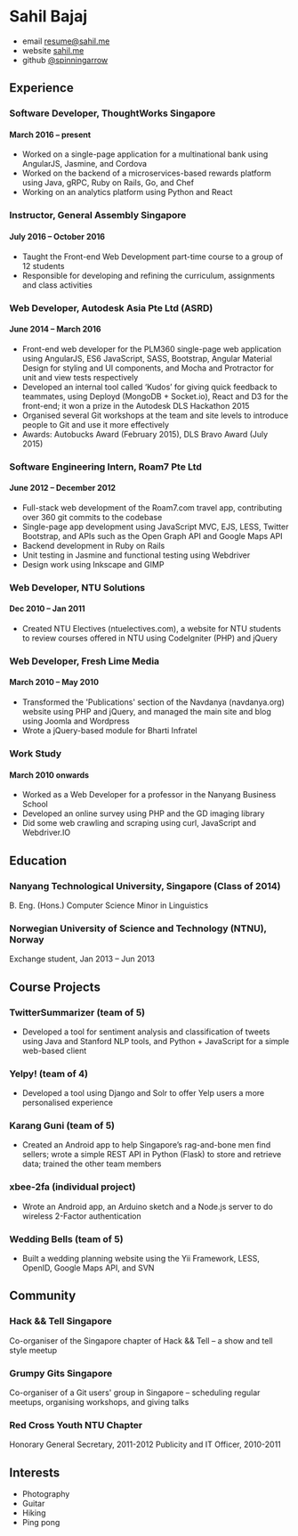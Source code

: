 ---
---

Sahil Bajaj
===========

- email [resume@sahil.me][]
- website [sahil.me][]
- github [@spinningarrow][github]

Experience
----------

### Software Developer, ThoughtWorks Singapore
#### March 2016 – present

- Worked on a single-page application for a multinational bank using AngularJS,
  Jasmine, and Cordova
- Worked on the backend of a microservices-based rewards platform using Java,
  gRPC, Ruby on Rails, Go, and Chef
- Working on an analytics platform using Python and React

### Instructor, General Assembly Singapore
#### July 2016 – October 2016

- Taught the Front-end Web Development part-time course to a group of 12
  students
- Responsible for developing and refining the curriculum, assignments and class
  activities 

### Web Developer, Autodesk Asia Pte Ltd (ASRD)
#### June 2014 – March 2016

- Front-end web developer for the PLM360 single-page web application using
  AngularJS, ES6 JavaScript, SASS, Bootstrap, Angular Material Design for
styling and UI components, and Mocha and Protractor for unit and view tests
respectively
- Developed an internal tool called ‘Kudos’ for giving quick feedback to
  teammates, using Deployd (MongoDB + Socket.io), React and D3 for the
front-end;  it won a prize in the Autodesk DLS Hackathon 2015
- Organised several Git workshops at the team and site levels  to introduce
  people to Git and use it more effectively
- Awards: Autobucks Award (February 2015), DLS Bravo Award (July 2015)

### Software Engineering Intern, Roam7 Pte Ltd
#### June 2012 – December 2012

- Full-stack web development of the Roam7.com travel app, contributing over 360
  git commits to the codebase
- Single-page app development using JavaScript MVC, EJS, LESS, Twitter
  Bootstrap, and APIs such as the Open Graph API and Google Maps API
- Backend development in Ruby on Rails
- Unit testing in Jasmine and functional testing using Webdriver
- Design work using Inkscape and GIMP

### Web Developer, NTU Solutions
#### Dec 2010 – Jan 2011

- Created NTU Electives (ntuelectives.com), a website for NTU students to review courses offered in NTU using CodeIgniter (PHP) and jQuery

### Web Developer, Fresh Lime Media
#### March 2010 – May 2010

- Transformed the 'Publications' section of the Navdanya (navdanya.org) website
  using PHP and jQuery, and managed the main site and blog using Joomla and
Wordpress
- Wrote a jQuery-based module for Bharti Infratel

### Work Study
#### March 2010 onwards

- Worked as a Web Developer for a professor in the Nanyang Business School
- Developed an online survey using PHP and the GD imaging library
- Did some web crawling and scraping using curl, JavaScript and Webdriver.IO

Education
---------

### Nanyang Technological University, Singapore (Class of 2014)
B. Eng. (Hons.) Computer Science
Minor in Linguistics

### Norwegian University of Science and Technology (NTNU), Norway
Exchange student, Jan 2013 – Jun 2013

Course Projects
---------------

### TwitterSummarizer (team of 5)

- Developed a tool for sentiment analysis and classification of tweets using
  Java and Stanford NLP tools, and Python + JavaScript for a simple web-based
client

### Yelpy! (team of 4)

- Developed a tool using Django and Solr to offer Yelp users a more
  personalised experience 

### Karang Guni (team of 5)

- Created an Android app to help Singapore’s rag-and-bone men find sellers;
  wrote a simple REST API in Python (Flask) to store and retrieve data;
trained the other team members

### xbee-2fa (individual project)

- Wrote an Android app, an Arduino sketch and a Node.js server to do wireless
  2-Factor authentication

### Wedding Bells (team of 5)

- Built a wedding planning website using the Yii Framework, LESS, OpenID,
  Google Maps API, and SVN

Community
---------

### Hack && Tell Singapore

Co-organiser of the Singapore chapter of Hack && Tell – a show and tell style
meetup

### Grumpy Gits Singapore

Co-organiser of a Git users' group in Singapore – scheduling regular meetups,
organising workshops, and giving talks

### Red Cross Youth NTU Chapter

Honorary General Secretary, 2011-2012
Publicity and IT Officer, 2010-2011

Interests
---------

- Photography
- Guitar
- Hiking
- Ping pong

[resume@sahil.me]: mailto:resume@sahil.me
[sahil.me]: //sahil.me
[github]: https://github.com/spinningarrow
